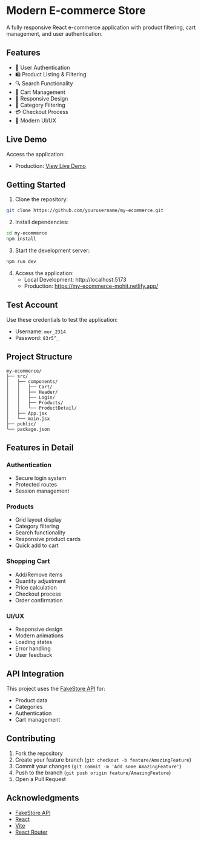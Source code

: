# Modern E-commerce Store

A fully responsive React e-commerce application with product filtering, cart management, and user authentication.

## Features

- 🔐 User Authentication
- 🛍️ Product Listing & Filtering
- 🔍 Search Functionality
- 🛒 Cart Management
- 📱 Responsive Design
- 🎯 Category Filtering
- 💳 Checkout Process
- 🎨 Modern UI/UX

## Live Demo

Access the application:
- Production: [View Live Demo](https://my-ecommerce-mohit.netlify.app/)


## Getting Started

1. Clone the repository:
```bash
git clone https://github.com/yourusername/my-ecommerce.git
```

2. Install dependencies:
```bash
cd my-ecommerce
npm install
```

3. Start the development server:
```bash
npm run dev
```

4. Access the application:
   - Local Development: http://localhost:5173
   - Production: https://my-ecommerce-mohit.netlify.app/

## Test Account

Use these credentials to test the application:
- Username: `mor_2314`
- Password: `83r5^_`

## Project Structure

```
my-ecommerce/
├── src/
│   ├── components/
│   │   ├── Cart/
│   │   ├── Header/
│   │   ├── Login/
│   │   ├── Products/
│   │   └── ProductDetail/
│   ├── App.jsx
│   └── main.jsx
├── public/
└── package.json
```

## Features in Detail

### Authentication
- Secure login system
- Protected routes
- Session management

### Products
- Grid layout display
- Category filtering
- Search functionality
- Responsive product cards
- Quick add to cart

### Shopping Cart
- Add/Remove items
- Quantity adjustment
- Price calculation
- Checkout process
- Order confirmation

### UI/UX
- Responsive design
- Modern animations
- Loading states
- Error handling
- User feedback

## API Integration

This project uses the [FakeStore API](https://fakestoreapi.com/) for:
- Product data
- Categories
- Authentication
- Cart management

## Contributing

1. Fork the repository
2. Create your feature branch (`git checkout -b feature/AmazingFeature`)
3. Commit your changes (`git commit -m 'Add some AmazingFeature'`)
4. Push to the branch (`git push origin feature/AmazingFeature`)
5. Open a Pull Request

## Acknowledgments

- [FakeStore API](https://fakestoreapi.com/)
- [React](https://reactjs.org/)
- [Vite](https://vitejs.dev/)
- [React Router](https://reactrouter.com/)
